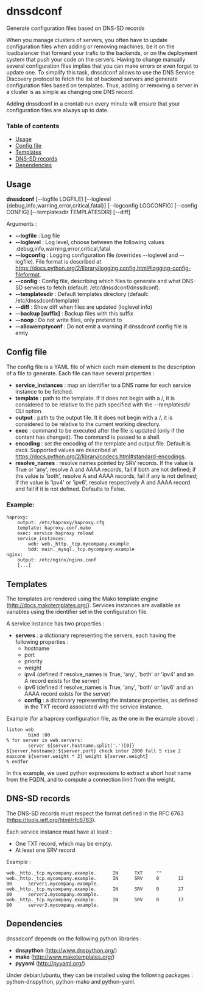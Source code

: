 # dnssdconf
Generate configuration files based on DNS-SD records

When you manage clusters of servers, you often have to update configuration files when adding or removing machines, be it on the loadbalancer that forward your trafic to the backends, or on the deployment system that push your code on the servers.
Having to change manually several configuration files implies that you can make errors or even forget to update one.
To simplify this task, dnssdconf allows to use the DNS Service Discovery protocol to fetch the list of backend servers and generate configuration files based on templates.
Thus, adding or removing a server in a cluster is as simple as changing one DNS record.

Adding dnssdconf in a crontab run every minute will ensure that your configuration files are always up to date.

### Table of contents

<!-- TOC depthFrom:2 depthTo:2 withLinks:1 updateOnSave:1 orderedList:0 -->

- [Usage](#usage)
- [Config file](#config-file)
- [Templates](#templates)
- [DNS-SD records](#dns-sd-records)
- [Dependencies](#dependencies)

<!-- /TOC -->

## Usage
__dnssdconf__ [--logfile LOGFILE] [--loglevel {debug,info,warning,error,critical,fatal}] [--logconfig LOGCONFIG] [--config CONFIG] [--templatesdir TEMPLATESDIR] [--diff]

Arguments :
* __--logfile__ : Log file
* __--loglevel__ : Log level, choose between the following values :debug,info,warning,error,critical,fatal
* __--logconfig__ : Logging configuration file (overrides --loglevel and --logfile). File format is described at https://docs.python.org/2/library/logging.config.html#logging-config-fileformat.
* __--config__ : Config file, describing which files to generate and what DNS-SD services to fetch (default: /etc/dnssdconf/dnssdconf).
* __--templatesdir__ : Default templates directory (default: /etc/dnssdconf/template)
* __--diff__ : Show diff when files are updated (loglevel info)
* __--backup [suffix]__ : Backup files with this suffix
* __--noop__ : Do not write files, only pretend to
* __--allowemptyconf__ : Do not emit a warning if dnssdconf config file is emty

## Config file
The config file is a YAML file of which each main element is the description of a file to generate.
Each file can have several properties :
* __service_instances__ : map an identifier to a DNS name for each service instance to be fetched.
* __template__ : path to the template. If it does not begin with a /, it is considered to be relative to the path specified with the _--templatesdir_ CLI option.
* __output__ : path to the output file. It it does not begin with a /, it is considered to be relative to the current working directory.
* __exec__ : command to be executed after the file is updated (only if the content has changed). The command is passed to a shell.
* __encoding__ : set the encoding of the template and output file. Default is _ascii_. Supported values are described at https://docs.python.org/2/library/codecs.html#standard-encodings.
* __resolve_names__ : resolve names pointed by SRV records. If the value is True or 'any', resolve A and AAAA records, fail if both are not defined; if the value is 'both', resolve A and AAAA records, fail if any is not defined; if the value is 'ipv4' or 'ipv6', resolve respectively A and AAAA record and fail if it is not defined. Defaults to False.

### Example:

    haproxy:
        output: /etc/haproxy/haproxy.cfg
        template: haproxy.conf.mako
        exec: service haproxy reload
        service_instances:
            web: web._http._tcp.mycompany.example
            bdd: main._mysql._tcp.mycompany.example
    nginx:
        output: /etc/nginx/nginx.conf
        [...]

## Templates
The templates are rendered using the Mako template engine (http://docs.makotemplates.org/).
Services instances are available as variables using the identifier set in the configuration file.

A service instance has two properties :
* __servers__ : a dictionary representing the servers, each having the following properties :
    * hostname
    * port
    * priority
    * weight
    * ipv4 (defined if resolve_names is True, 'any', 'both' or 'ipv4' and an A record exists for the server)
    * ipv6 (defined if resolve_names is True, 'any', 'both' or 'ipv6' and an AAAA record exists for the server)
    * __config__ : a dictionary representing the instance properties, as defined in the TXT record associated with the service instance.

Example (for a haproxy configuration file, as the one in the example above) :

    listen web
            bind :80
    % for server in web.servers:
            server ${server.hostname.split('.')[0]} ${server.hostname}:${server.port} check inter 2000 fall 5 rise 2 maxconn ${server.weight * 2} weight ${server.weight}
    % endfor

In this example, we used python expressions to extract a short host name from the FQDN, and to compute a connection limit from the weight.

## DNS-SD records
The DNS-SD records must respect the format defined in the RFC 6763 (https://tools.ietf.org/html/rfc6763).

Each service instance must have at least :
* One TXT record, which may be empty.
* At least one SRV record

Example :

    web._http._tcp.mycompany.example.      IN      TXT     ""
    web._http._tcp.mycompany.example.      IN      SRV     0       12      80      server1.mycompany.example.
    web._http._tcp.mycompany.example.      IN      SRV     0       27      80      server2.mycompany.example.
    web._http._tcp.mycompany.example.      IN      SRV     0       17      80      server3.mycompany.example.

## Dependencies

dnssdconf depends on the following python libraries :
* __dnspython__ (http://www.dnspython.org/)
* __mako__ (http://www.makotemplates.org/)
* __pyyaml__ (http://pyyaml.org/)

Under debian/ubuntu, they can be installed using the following packages : python-dnspython, python-mako and python-yaml.

